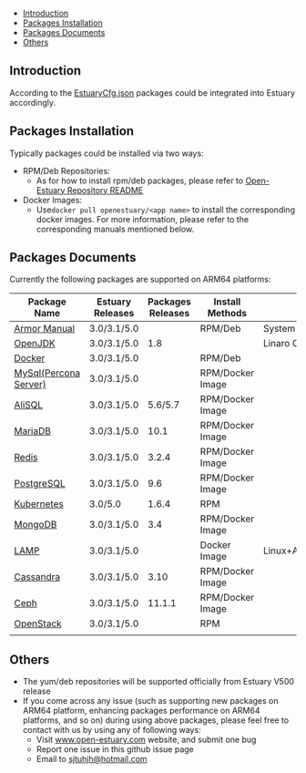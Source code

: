 * [Introduction](#1)
* [Packages Installation](#2)
* [Packages Documents](#3)
* [Others](#4)


<h2 id="1">Introduction</h2>

According to the [EstuaryCfg.json](https://github.com/open-estuary/estuary/blob/master/estuarycfg.json) 
packages could be integrated into Estuary accordingly. 

<h2 id="2">Packages Installation</h2>

Typically packages could be installed via two ways:
- RPM/Deb Repositories:
  - As for how to install rpm/deb packages, please refer to [Open-Estuary Repository README](https://github.com/open-estuary/distro-repo/blob/master/README.md)
- Docker Images:
  - Use`docker pull openestuary/<app name>` to install the corresponding docker images. For more information, please refer to the corresponding manuals mentioned below. 

<h2 id="3">Packages Documents</h2>
Currently the following packages are supported on ARM64 platforms:

|Package Name|Estuary Releases|Packages Releases|Install Methods|Notes|
|--|--|--|--|--|
|[Armor Manual](https://github.com/open-estuary/estuary/blob/master/doc/Armor_Manual.4All.md) | 3.0/3.1/5.0| |RPM/Deb| System tools such as perf |
|[OpenJDK](https://github.com/open-estuary/packages/blob/master/openjdk/OpenJdk_Manual.md) | 3.0/3.1/5.0 |1.8 ||Linaro OpenJDK|
|[Docker](https://github.com/open-estuary/estuary/blob/master/doc/Introduction_for_Docker.md)|3.0/3.1/5.0|  |RPM/Deb||Docker tool|
|[MySql(Percona Server)](https://github.com/open-estuary/packages/blob/master/docker_apps/mysql/MySql_Manual.md)|3.0/3.1/5.0|  |RPM/Docker Image||
|[AliSQL](https://github.com/open-estuary/packages/blob/master/docker_apps/alisql/AliSQL_Manual.md)|3.0/3.1/5.0|5.6/5.7|RPM/Docker Image||
|[MariaDB](https://github.com/open-estuary/packages/blob/master/docker_apps/mariadb/MariaDB_Manual.md)|3.0/3.1/5.0|10.1|RPM/Docker Image||
|[Redis](https://github.com/open-estuary/packages/blob/master/docker_apps/redis/Redis_Manual.md)|3.0/3.1/5.0|3.2.4|RPM/Docker Image||
|[PostgreSQL](https://github.com/open-estuary/packages/blob/master/docker_apps/postgresql/PostgreSQL_Manual.md)|3.0/3.1/5.0|9.6|RPM/Docker Image||
|[Kubernetes](https://github.com/open-estuary/packages/blob/master/kubernetes/Kubernetes_Manual.md)|3.0/5.0|1.6.4|RPM||
|[MongoDB](https://github.com/open-estuary/packages/blob/master/docker_apps/mongodb/MongoDB_Manual.md)|3.0/3.1/5.0|3.4|RPM/Docker Image||
|[LAMP](https://github.com/open-estuary/packages/blob/master/docker_apps/lamp/LAMP_Manual.md)|3.0/3.1/5.0||Docker Image|Linux+Apache+MySQL+PHP|
|[Cassandra](https://github.com/open-estuary/packages/blob/master/docker_apps/cassandra/Cassandra_Manual.md)|3.0/3.1/5.0|3.10|RPM/Docker Image||
|[Ceph](https://github.com/open-estuary/packages/blob/master/docker_apps/ceph/Ceph_Manual.md)|3.0/3.1/5.0|11.1.1|RPM/Docker Image||
|[OpenStack](https://github.com/open-estuary/packages/blob/master/openstack/doc/OpenStack_Manual.md)|3.0/3.1/5.0|  |RPM||
||||  
       
<h2 id="4">Others</h2>

- The yum/deb repositories will be supported officially from Estuary V500 release
- If you come across any issue (such as supporting new packages on ARM64 platform, enhancing packages performance on ARM64 platforms, and so on) during using above packages, please feel free to contact with us by using any of following ways:
  - Visit www.open-estuary.com website, and submit one bug
  - Report one issue in this github issue page
  - Email to sjtuhjh@hotmail.com

